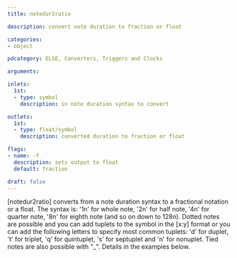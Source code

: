 ```yaml
---
title: notedur2ratio

description: convert note duration to fraction or float

categories:
- object

pdcategory: ELSE, Converters, Triggers and Clocks

arguments:

inlets:
  1st:
  - type: symbol
    description: in note duration syntax to convert

outlets:
  1st:
  - type: float/symbol
    description: converted duration to fraction or float

flags:
- name: -f
  description: sets output to float
  default: fraction

draft: false
---
```


[notedur2ratio] converts from a note duration syntax to a fractional notation or a float. The syntax is: '1n' for whole note, '2n' for half note, '4n' for quarter note, '8n' for eighth note (and so on down to 128n). Dotted notes are possible and you can add tuplets to the symbol in the [x:y] format or you can add the following letters to specify most common tuplets: 'd' for duplet, 't' for triplet, 'q' for quintuplet, 's' for septuplet and 'n' for nonuplet. Tied notes are also possible with "_". Details in the examples below.
